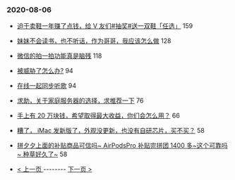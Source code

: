 ### 2020-08-06 
- [迫于卖鞋一年赚了点钱，给 V 友们#抽奖#送一双鞋「任选」](https://www.v2ex.com/t/696205) 159
- [妹妹不会读书，也不听话，作为哥哥，我应该怎么做](https://www.v2ex.com/t/695983) 128
- [微信的拍一拍功能真是脑残](https://www.v2ex.com/t/696001) 118
- [被威胁了怎么办?](https://www.v2ex.com/t/695960) 94
- [在线一起同步听歌](https://www.v2ex.com/t/695985) 94
- [求助，关于家庭服务器的选择，求推荐一下](https://www.v2ex.com/t/696051) 76
- [手上有 20 万块钱，希望取得最大收益，你们会怎么用？](https://www.v2ex.com/t/696177) 66
- [糟了， iMac 发新版了，外观没更新，也没有自研芯片，买不买？](https://www.v2ex.com/t/695970) 58
- [拼夕夕上面的补贴商品可信吗~ AirPodsPro 补贴完拼团 1400 多~这个可靠吗~ 种草好久了~](https://www.v2ex.com/t/696015) 58 

- [ < 上一页 ](https://github.com/able8/v2ex-hot-record/blob/master/2020-08-05.md) -------- [ 下一页 > ](https://github.com/able8/v2ex-hot-record/blob/master/2020-08-07.md)